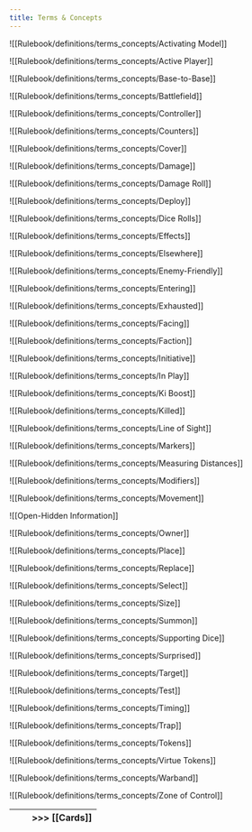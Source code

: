 ```yaml
---
title: Terms & Concepts
---
```


![[Rulebook/definitions/terms_concepts/Activating Model]]

![[Rulebook/definitions/terms_concepts/Active Player]]

![[Rulebook/definitions/terms_concepts/Base-to-Base]]

![[Rulebook/definitions/terms_concepts/Battlefield]]

![[Rulebook/definitions/terms_concepts/Controller]]

![[Rulebook/definitions/terms_concepts/Counters]]

![[Rulebook/definitions/terms_concepts/Cover]]

![[Rulebook/definitions/terms_concepts/Damage]]

![[Rulebook/definitions/terms_concepts/Damage Roll]]

![[Rulebook/definitions/terms_concepts/Deploy]]

![[Rulebook/definitions/terms_concepts/Dice Rolls]]

![[Rulebook/definitions/terms_concepts/Effects]]

![[Rulebook/definitions/terms_concepts/Elsewhere]]

![[Rulebook/definitions/terms_concepts/Enemy-Friendly]]

![[Rulebook/definitions/terms_concepts/Entering]]

![[Rulebook/definitions/terms_concepts/Exhausted]]

![[Rulebook/definitions/terms_concepts/Facing]]

![[Rulebook/definitions/terms_concepts/Faction]]

![[Rulebook/definitions/terms_concepts/Initiative]]

![[Rulebook/definitions/terms_concepts/In Play]]

![[Rulebook/definitions/terms_concepts/Ki Boost]]

![[Rulebook/definitions/terms_concepts/Killed]]

![[Rulebook/definitions/terms_concepts/Line of Sight]]

![[Rulebook/definitions/terms_concepts/Markers]]

![[Rulebook/definitions/terms_concepts/Measuring Distances]]

![[Rulebook/definitions/terms_concepts/Modifiers]]

![[Rulebook/definitions/terms_concepts/Movement]]

![[Open-Hidden Information]]

![[Rulebook/definitions/terms_concepts/Owner]]

![[Rulebook/definitions/terms_concepts/Place]]

![[Rulebook/definitions/terms_concepts/Replace]]

![[Rulebook/definitions/terms_concepts/Select]]

![[Rulebook/definitions/terms_concepts/Size]]

![[Rulebook/definitions/terms_concepts/Summon]]

![[Rulebook/definitions/terms_concepts/Supporting Dice]]

![[Rulebook/definitions/terms_concepts/Surprised]]

![[Rulebook/definitions/terms_concepts/Target]]

![[Rulebook/definitions/terms_concepts/Test]]

![[Rulebook/definitions/terms_concepts/Timing]]

![[Rulebook/definitions/terms_concepts/Trap]]

![[Rulebook/definitions/terms_concepts/Tokens]]

![[Rulebook/definitions/terms_concepts/Virtue Tokens]]

![[Rulebook/definitions/terms_concepts/Warband]]

![[Rulebook/definitions/terms_concepts/Zone of Control]]


|     |     | >>> [[Cards]] |
| --- | --- | ------------- |

